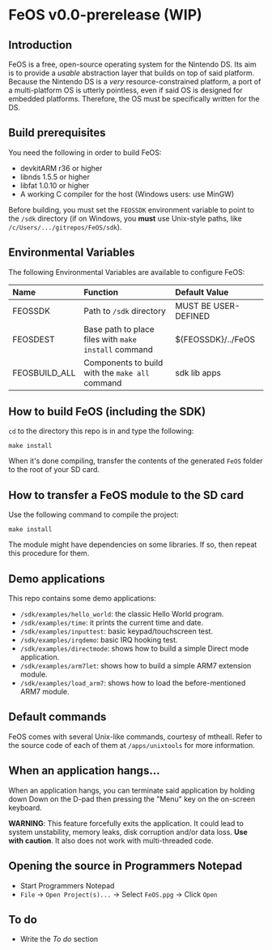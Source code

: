 FeOS v0.0-prerelease (WIP)
==========================

Introduction
------------

FeOS is a free, open-source operating system for the Nintendo DS. Its aim is to provide a *usable* abstraction layer that builds on top of said platform. Because the Nintendo DS is a *very* resource-constrained platform, a port of a multi-platform OS is utterly pointless, even if said OS is designed for embedded platforms. Therefore, the OS must be specifically written for the DS.

Build prerequisites
-------------------

You need the following in order to build FeOS:

- devkitARM r36 or higher
- libnds 1.5.5 or higher
- libfat 1.0.10 or higher
- A working C compiler for the host (Windows users: use MinGW)

Before building, you must set the `FEOSSDK` environment variable to point to the `/sdk` directory (if on Windows, you **must** use Unix-style paths, like `/c/Users/.../gitrepos/FeOS/sdk`).

Environmental Variables
-----------------------

The following Environmental Variables are available to configure FeOS:

| Name          | Function                                             | Default Value        |
|:--------------|:-----------------------------------------------------|:---------------------|
| FEOSSDK       | Path to `/sdk` directory                             | MUST BE USER-DEFINED |
| FEOSDEST      | Base path to place files with `make install` command | ${FEOSSDK}/../FeOS   |
| FEOSBUILD_ALL | Components to build with the `make all` command      | sdk lib apps         |

How to build FeOS (including the SDK)
-------------------------------------

`cd` to the directory this repo is in and type the following:

    make install

When it's done compiling, transfer the contents of the generated `FeOS` folder to the root of your SD card.

How to transfer a FeOS module to the SD card
--------------------------------------------

Use the following command to compile the project:

    make install

The module might have dependencies on some libraries. If so, then repeat this procedure for them.

Demo applications
-----------------

This repo contains some demo applications:

- `/sdk/examples/hello_world`: the classic Hello World program.
- `/sdk/examples/time`: it prints the current time and date.
- `/sdk/examples/inputtest`: basic keypad/touchscreen test.
- `/sdk/examples/irqdemo`: basic IRQ hooking test.
- `/sdk/examples/directmode`: shows how to build a simple Direct mode application.
- `/sdk/examples/arm7let`: shows how to build a simple ARM7 extension module.
- `/sdk/examples/load_arm7`: shows how to load the before-mentioned ARM7 module.

Default commands
----------------

FeOS comes with several Unix-like commands, courtesy of mtheall. Refer to the source code of each of them at `/apps/unixtools` for more information.

When an application hangs...
----------------------------

When an application hangs, you can terminate said application by holding down Down on the D-pad then pressing the "Menu" key on the on-screen keyboard.

**WARNING**: This feature forcefully exits the application. It could lead to system unstability, memory leaks, disk corruption and/or data loss. **Use with caution**. It also does not work with multi-threaded code.

Opening the source in Programmers Notepad
-----------------------------------------

- Start Programmers Notepad
- `File` -> `Open Project(s)...` -> Select `FeOS.ppg` -> Click `Open`

To do
-----

- Write the *To do* section
